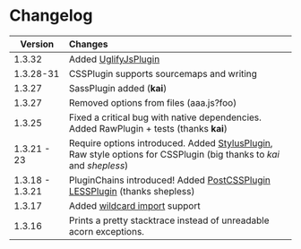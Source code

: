 # Changelog


| Version         | Changes                 |
| ---------------------- |:-----------------------------| 
| 1.3.32            | Added [UglifyJsPlugin](#uglifyjsplugin)
| 1.3.28-31         | CSSPlugin supports sourcemaps and writing
| 1.3.27            | SassPlugin added (__kai__)
| 1.3.27            | Removed options from files (aaa.js?foo)
| 1.3.25            | Fixed a critical bug with native dependencies. Added RawPlugin + tests (thanks __kai__) |
| 1.3.21 - 23         | Require options introduced. Added [StylusPlugin](#stylusplugin), Raw style options for CSSPlugin (big thanks to _kai_ and _shepless_) |
| 1.3.18 - 1.3.21     | PluginChains introduced! Added [PostCSSPlugin](#postcssplugin) [LESSPlugin](#lessplugin) (thanks shepless) |
| 1.3.17            | Added [wildcard import](#wildcard-import) support |
| 1.3.16            |Prints a pretty stacktrace instead of unreadable acorn exceptions.|

